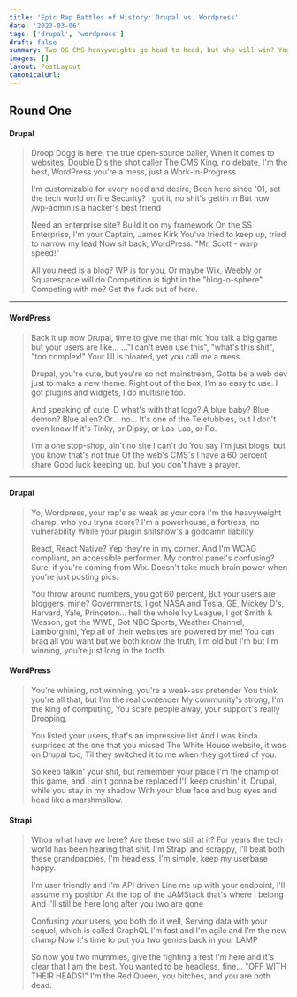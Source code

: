 ```yaml
---
title: 'Epic Rap Battles of History: Drupal vs. Wordpress'
date: '2023-03-06'
tags: ['drupal', 'wordpress']
draft: false
summary: Two OG CMS heavyweights go head to head, but who will win? You decide!
images: []
layout: PostLayout
canonicalUrl:
---
```


## Round One

#### Drupal

> Droop Dogg is here, the true open-source baller,
> When it comes to websites, Double D's the shot caller
> The CMS King, no debate, I'm the best,
> WordPress you're a mess, just a Work-In-Progress
>
> I'm customizable for every need and desire,
> Been here since '01, set the tech world on fire
> Security? I got it, no shit's gettin in
> But now /wp-admin is a hacker's best friend
>
> Need an enterprise site? Build it on my framework
> On the SS Enterprise, I'm your Captain, James Kirk
> You've tried to keep up, tried to narrow my lead
> Now sit back, WordPress. "Mr. Scott - warp speed!"
>
> All you need is a blog? WP is for you,
> Or maybe Wix, Weebly or Squarespace will do
> Competition is tight in the "blog-o-sphere"
> Competing with me? Get the fuck out of here.

---

#### WordPress

> Back it up now Drupal, time to give me that mic
> You talk a big game but your users are like...
> ..."I can't even use this", "what's this shit", "too complex!"
> Your UI is bloated, yet you call _me_ a mess.
>
> Drupal, you're cute, but you're so not mainstream,
> Gotta be a web dev just to make a new theme.
> Right out of the box, I'm so easy to use.
> I got plugins and widgets, I do multisite too.
>
> And speaking of cute, D what's with that logo?
> A blue baby? Blue demon? Blue alien? Or... no...
> It's one of the Teletubbies, but I don't even know
> If it's Tinky, or Dipsy, or Laa-Laa, or Po.
>
> I'm a one stop-shop, ain't no site I can't do
> You say I'm just blogs, but you know that's not true
> Of the web's CMS's I have a 60 percent share
> Good luck keeping up, but you don't have a prayer.

---

#### Drupal

> Yo, Wordpress, your rap's as weak as your core
> I'm the heavyweight champ, who you tryna score?
> I'm a powerhouse, a fortress, no vulnerability
> While your plugin shitshow's a goddamn liability
>
> React, React Native? Yep they're in my corner.
> And I'm WCAG compliant, an accessible performer.
> My control panel's confusing? Sure, if you're coming from Wix.
> Doesn't take much brain power when you're just posting pics.
>
> You throw around numbers, you got 60 percent,
> But your users are bloggers, mine? Governments,
> I got NASA and Tesla, GE, Mickey D's,
> Harvard, Yale, Princeton... hell the whole Ivy League,
> I got Smith & Wesson, got the WWE,
> Got NBC Sports, Weather Channel, Lamborghini,
> Yep all of their websites are powered by me!
> You can brag all you want but we both know the truth,
> I'm old but I'm but I'm winning, you're just long in the tooth.

#### WordPress

> You're whining, not winning, you're a weak-ass pretender
> You think you're all that, but I'm the real contender
> My community's strong, I'm the king of computing,
> You scare people away, your support's really Drooping.
>
> You listed your users, that's an impressive list
> And I was kinda surprised at the one that you missed
> The White House website, it was on Drupal too,
> Til they switched it to me when they got tired of you.
>
> So keep talkin' your shit, but remember your place
> I'm the champ of this game, and I ain't gonna be replaced
> I'll keep crushin' it, Drupal, while you stay in my shadow
> With your blue face and bug eyes and head like a marshmallow.

#### Strapi

> Whoa what have we here? Are these two still at it?
> For years the tech world has been hearing that shit.
> I'm Strapi and scrappy, I'll beat both these grandpappies,
> I'm headless, I'm simple, keep my userbase happy.
>
> I'm user friendly and I'm API driven
> Line me up with your endpoint, I'll assume my position
> At the top of the JAMStack that's where I belong
> And I'll still be here long after you two are gone
>
> Confusing your users, you both do it well,
> Serving data with your sequel, which is called GraphQL
> I'm fast and I'm agile and I'm the new champ
> Now it's time to put you two genies back in your LAMP
>
> So now you two mummies, give the fighting a rest
> I'm here and it's clear that I am the best.
> You wanted to be headless, fine... "OFF WITH THEIR HEADS!"
> I'm the Red Queen, you bitches, and you are both dead.
